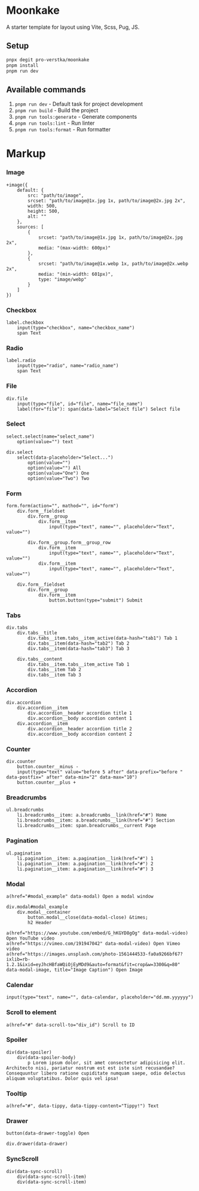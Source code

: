 # Moonkake

A starter template for layout using Vite, Scss, Pug, JS.

## Setup

```sh
pnpx degit pro-verstka/moonkake
pnpm install
pnpm run dev
```

## Available commands
1. `pnpm run dev` - Default task for project development
2. `pnpm run build` - Build the project
3. `pnpm run tools:generate` - Generate components
4. `pnpm run tools:lint` - Run linter
5. `pnpm run tools:format` - Run formatter

# Markup

### Image

```pug
+image({
	default: {
		src: "path/to/image",
		srcset: "path/to/image@1x.jpg 1x, path/to/image@2x.jpg 2x",
		width: 500,
		height: 500,
		alt: ""
	},
	sources: [
		{
			srcset: "path/to/image@1x.jpg 1x, path/to/image@2x.jpg 2x",
			media: "(max-width: 600px)"
		},
		{
			srcset: "path/to/image@1x.webp 1x, path/to/image@2x.webp 2x",
			media: "(min-width: 601px)",
			type: "image/webp"
		}
	]
})
```

### Checkbox

```pug
label.checkbox
	input(type="checkbox", name="checkbox_name")
	span Text
```

### Radio

```pug
label.radio
	input(type="radio", name="radio_name")
	span Text
```

### File

```pug
div.file
	input(type="file", id="file", name="file_name")
	label(for="file"): span(data-label="Select file") Select file
```

### Select

```pug
select.select(name="select_name")
	option(value="") text

div.select
	select(data-placeholder="Select...")
		option(value="")
		option(value="") All
		option(value="One") One
		option(value="Two") Two
```

### Form

```pug
form.form(action="", mathod="", id="form")
	div.form__fieldset
		div.form__group
			div.form__item
				input(type="text", name="", placeholder="Text", value="")

		div.form__group.form__group_row
			div.form__item
				input(type="text", name="", placeholder="Text", value="")
			div.form__item
				input(type="text", name="", placeholder="Text", value="")

	div.form__fieldset
		div.form__group
			div.form__item
				button.button(type="submit") Submit
```

### Tabs

```pug
div.tabs
	div.tabs__title
		div.tabs__item.tabs__item_active(data-hash="tab1") Tab 1
		div.tabs__item(data-hash="tab2") Tab 2
		div.tabs__item(data-hash="tab3") Tab 3

	div.tabs__content
		div.tabs__item.tabs__item_active Tab 1
		div.tabs__item Tab 2
		div.tabs__item Tab 3
```

### Accordion

```pug
div.accordion
	div.accordion__item
		div.accordion__header accordion title 1
		div.accordion__body accordion content 1
	div.accordion__item
		div.accordion__header accordion title 2
		div.accordion__body accordion content 2
```

### Counter

```pug
div.counter
	button.counter__minus -
	input(type="text" value="before 5 after" data-prefix="before " data-postfix=" after" data-min="2" data-max="10")
	button.counter__plus +
```

### Breadcrumbs

```pug
ul.breadcrumbs
	li.breadcrumbs__item: a.breadcrumbs__link(href="#") Home
	li.breadcrumbs__item: a.breadcrumbs__link(href="#") Section
	li.breadcrumbs__item: span.breadcrumbs__current Page
```

### Pagination

```pug
ul.pagination
	li.pagination__item: a.pagination__link(href="#") 1
	li.pagination__item: a.pagination__link(href="#") 2
	li.pagination__item: a.pagination__link(href="#") 3
```

### Modal

```pug
a(href="#modal_example" data-modal) Open a modal window

div.modal#modal_example
	div.modal__container
		button.modal__close(data-modal-close) &times;
		h2 Header

a(href="https://www.youtube.com/embed/G_hKGYD8gOg" data-modal-video) Open YouTube video
a(href="https://vimeo.com/191947042" data-modal-video) Open Vimeo video
a(href="https://images.unsplash.com/photo-1561444533-fa0a9266bf67?ixlib=rb-1.2.1&ixid=eyJhcHBfaWQiOjEyMDd9&auto=format&fit=crop&w=3300&q=80" data-modal-image, title="Image Caption") Open Image
```

### Calendar

```pug
input(type="text", name="", data-calendar, placeholder="dd.mm.yyyyyy")
```

### Scroll to element

```pug
a(href="#" data-scroll-to="div_id") Scroll to ID
```

### Spoiler

```pug
div(data-spoiler)
	div(data-spoiler-body)
		p Lorem ipsum dolor, sit amet consectetur adipisicing elit. Architecto nisi, pariatur nostrum est est iste sint recusandae? Consequuntur libero ratione cupiditate numquam saepe, odio delectus aliquam voluptatibus. Dolor quis vel ipsa!
```

### Tooltip

```pug
a(href="#", data-tippy, data-tippy-content="Tippy!") Text
```

### Drawer

```pug
button(data-drawer-toggle) Open

div.drawer(data-drawer)
```

### SyncScroll

```pug
div(data-sync-scroll)
	div(data-sync-scroll-item)
	div(data-sync-scroll-item)
```
